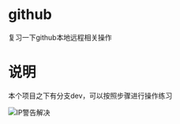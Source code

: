 # github
复习一下github本地远程相关操作

# 说明
本个项目之下有分支dev，可以按照步骤进行操作练习


![IP警告解决](https://images.unsplash.com/photo-1525813428023-215a7186c776?ixlib=rb-0.3.5&ixid=eyJhcHBfaWQiOjEyMDd9&s=66529c23f84154320e21737cdb107554&auto=format&fit=crop&w=500&q=60)
